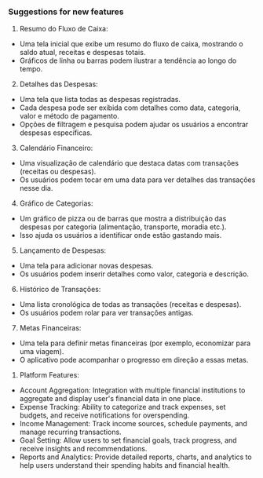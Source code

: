 ### Suggestions for new features

1. Resumo do Fluxo de Caixa:
- Uma tela inicial que exibe um resumo do fluxo de caixa, mostrando o saldo atual, receitas e despesas totais.
- Gráficos de linha ou barras podem ilustrar a tendência ao longo do tempo.
2. Detalhes das Despesas:
- Uma tela que lista todas as despesas registradas.
- Cada despesa pode ser exibida com detalhes como data, categoria, valor e método de pagamento.
- Opções de filtragem e pesquisa podem ajudar os usuários a encontrar despesas específicas.
3. Calendário Financeiro:
- Uma visualização de calendário que destaca datas com transações (receitas ou despesas).
- Os usuários podem tocar em uma data para ver detalhes das transações nesse dia.
4. Gráfico de Categorias:
- Um gráfico de pizza ou de barras que mostra a distribuição das despesas por categoria (alimentação, transporte, moradia etc.).
- Isso ajuda os usuários a identificar onde estão gastando mais.
5. Lançamento de Despesas:
- Uma tela para adicionar novas despesas.
- Os usuários podem inserir detalhes como valor, categoria e descrição.
6. Histórico de Transações:
- Uma lista cronológica de todas as transações (receitas e despesas).
- Os usuários podem rolar para ver transações antigas.
7. Metas Financeiras:
- Uma tela para definir metas financeiras (por exemplo, economizar para uma viagem).
- O aplicativo pode acompanhar o progresso em direção a essas metas.




1. Platform Features:
- Account Aggregation: Integration with multiple financial institutions to aggregate and display user's financial data in one place.
- Expense Tracking: Ability to categorize and track expenses, set budgets, and receive notifications for overspending.
- Income Management: Track income sources, schedule payments, and manage recurring transactions.
- Goal Setting: Allow users to set financial goals, track progress, and receive insights and recommendations.
- Reports and Analytics: Provide detailed reports, charts, and analytics to help users understand their spending habits and financial health.